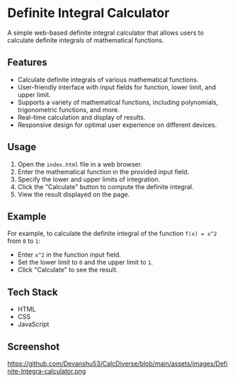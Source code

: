 # Definite Integral Calculator

A simple web-based definite integral calculator that allows users to calculate definite integrals of mathematical functions.

## Features

- Calculate definite integrals of various mathematical functions.
- User-friendly interface with input fields for function, lower limit, and upper limit.
- Supports a variety of mathematical functions, including polynomials, trigonometric functions, and more.
- Real-time calculation and display of results.
- Responsive design for optimal user experience on different devices.

## Usage

1. Open the `index.html` file in a web browser.
2. Enter the mathematical function in the provided input field.
3. Specify the lower and upper limits of integration.
4. Click the "Calculate" button to compute the definite integral.
5. View the result displayed on the page.

## Example

For example, to calculate the definite integral of the function `f(x) = x^2` from `0` to `1`:
- Enter `x^2` in the function input field.
- Set the lower limit to `0` and the upper limit to `1`.
- Click "Calculate" to see the result.

## Tech Stack

- HTML
- CSS
- JavaScript

## Screenshot

https://github.com/Devanshu53/CalcDiverse/blob/main/assets/images/Definite-Integra-calculator.png



